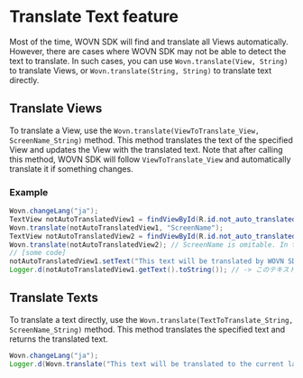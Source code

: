 # Translate Text feature

Most of the time, WOVN SDK will find and translate all Views automatically. However, there are cases where WOVN SDK may not be able to detect the text to translate. In such cases, you can use `Wovn.translate(View, String)` to translate Views, or `Wovn.translate(String, String)` to translate text directly.

## Translate Views

To translate a View, use the `Wovn.translate(ViewToTranslate_View, ScreenName_String)` method. This method translates the text of the specified View and updates the View with the translated text. Note that after calling this method, WOVN SDK will follow `ViewToTranslate_View` and automatically translate it if something changes.

### Example

```java
Wovn.changeLang("ja");
TextView notAutoTranslatedView1 = findViewById(R.id.not_auto_translated_text_view_1);
Wovn.translate(notAutoTranslatedView1, "ScreenName");
TextView notAutoTranslatedView2 = findViewById(R.id.not_auto_translated_text_view_2);
Wovn.translate(notAutoTranslatedView2); // ScreenName is omitable. In this case, WOVN SDK will use the current Activity's name as the ScreenName.
// [some code]
notAutoTranslatedView1.setText("This text will be translated by WOVN SDK automatically without calling Wovn.translate again!");
Logger.d(notAutoTranslatedView1.getText().toString()); // -> このテキストは、Wovn.translate を再度呼び出さなくても、WOVN SDK によって自動的に翻訳されます。
```

## Translate Texts

To translate a text directly, use the `Wovn.translate(TextToTranslate_String, ScreenName_String)` method. This method translates the specified text and returns the translated text.

```java
Wovn.changeLang("ja");
Logger.d(Wovn.translate("This text will be translated to the current language!", "ScreenName")); // -> このテキストは現在の言語に翻訳されます。
```
